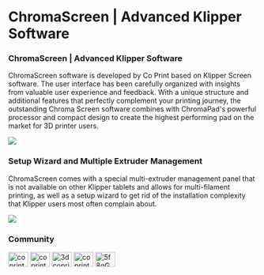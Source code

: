 # ChromaScreen | Advanced Klipper Software

### ChromaScreen | Advanced Klipper Software

ChromaScreen software is developed by Co Print based on Klipper Screen software. The user interface has been carefully organized with insights from valuable user experience and feedback. With a unique structure and additional features that perfectly complement your printing journey, the outstanding Chroma Screen software combines with ChromaPad's powerful processor and compact design to create the highest performing pad on the market for 3D printer users.

<img src="/images/ChromaPad_Screens.jpg">

### Setup Wizard and Multiple Extruder Management

ChromaScreen comes with a special multi-extruder management panel that is not available on other Klipper tablets and allows for multi-filament printing, as well as a setup wizard to get rid of the installation complexity that Klipper users most often complain about.

![]([https://github.com/coprint/coprint/blob/main/coloredprint.gif?raw=true](https://github.com/coprint/ChromaScreen/blob/main/images/ChromaPad_Setup_Wizard.gif?raw=true))


### Community
<p align="left">
<a href="https://twitter.com/CoPrint3d" target="blank"><img align="center" src="https://raw.githubusercontent.com/rahuldkjain/github-profile-readme-generator/master/src/images/icons/Social/twitter.svg" alt="coprint3d" height="30" width="40" /></a>
<a href="https://www.linkedin.com/company/coprint3d" target="blank"><img align="center" src="https://raw.githubusercontent.com/rahuldkjain/github-profile-readme-generator/master/src/images/icons/Social/linked-in-alt.svg" alt="coprint3d" height="30" width="40" /></a>
<a href="https://www.facebook.com/3dcoprint" target="blank"><img align="center" src="https://raw.githubusercontent.com/rahuldkjain/github-profile-readme-generator/master/src/images/icons/Social/facebook.svg" alt="3dcoprint" height="30" width="40" /></a>
<a href="https://instagram.com/coprint3d" target="blank"><img align="center" src="https://raw.githubusercontent.com/rahuldkjain/github-profile-readme-generator/master/src/images/icons/Social/instagram.svg" alt="coprint3d" height="30" width="40" /></a>
<a href="https://discord.gg/5f8gGDkDgN" target="blank"><img align="center" src="https://raw.githubusercontent.com/rahuldkjain/github-profile-readme-generator/master/src/images/icons/Social/discord.svg" alt="5f8gGDkDgN" height="30" width="40" /></a>
</p>
